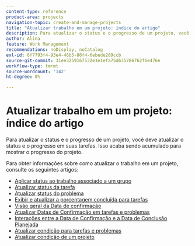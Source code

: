 ```yaml
---
content-type: reference
product-area: projects
navigation-topic: create-and-manage-projects
title: "Atualizar trabalho em um projeto: índice do artigo"
description: Para atualizar o status e o progresso de um projeto, você deve atualizar o status e o progresso em suas tarefas. Isso acaba sendo acumulado para mostrar o progresso do projeto.
author: Alina
feature: Work Management
recommendations: noDisplay, noCatalog
exl-id: 6f7793f4-93e4-46b5-86f4-6ebede289ccb
source-git-commit: 31ee3259167532e1e1efa75d635786762f6e476e
workflow-type: tm+mt
source-wordcount: '142'
ht-degree: 0%

---
```


# Atualizar trabalho em um projeto: índice do artigo

<!--Audited: 01/2024-->

Para atualizar o status e o progresso de um projeto, você deve atualizar o status e o progresso em suas tarefas. Isso acaba sendo acumulado para mostrar o progresso do projeto.

Para obter informações sobre como atualizar o trabalho em um projeto, consulte os seguintes artigos:

* [Aplicar status ao trabalho associado a um grupo](../../../manage-work/projects/updating-work-in-a-project/apply-custom-status-work-assigned-to-group.md)
* [Atualizar status da tarefa](../../../manage-work/projects/updating-work-in-a-project/update-task-status.md)
* [Atualizar status do problema](../../../manage-work/projects/updating-work-in-a-project/update-issue-status.md)
* [Exibir e atualizar a porcentagem concluída para tarefas](../../../manage-work/projects/updating-work-in-a-project/view-update-percent-complete-for-tasks.md)
* [Visão geral da Data de confirmação](../../../manage-work/projects/updating-work-in-a-project/overview-of-commit-dates.md)
* [Atualizar Datas de Confirmação em tarefas e problemas](../../../manage-work/projects/updating-work-in-a-project/update-commit-date-on-tasks-and-issues.md)
* [Interações entre a Data de Confirmação e a Data de Conclusão Planejada](../../../manage-work/projects/updating-work-in-a-project/interactions-between-commit-and-planned-completion-dates.md)
* [Atualizar condição para tarefas e problemas](../../../manage-work/projects/updating-work-in-a-project/update-condition-for-tasks-and-issues.md)
* [Atualizar condição de um projeto](../../../manage-work/projects/updating-work-in-a-project/update-condition-on-project.md)
